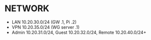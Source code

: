 # NETWORK
- LAN 10.20.30.0/24 (GW .1, Pi .2)
- VPN 10.20.35.0/24 (WG server .1)
- Admin 10.20.31.0/24, Guest 10.20.32.0/24, Remote 10.20.40.0/24+
